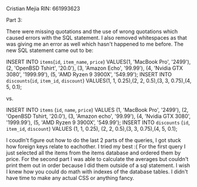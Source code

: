 Cristian Mejia    RIN: 661993623

Part 3:

There were missing quotations and the use of wrong quotations which caused
errors with the SQL statement. I also removed whitespaces as that was giving
me an error as well which hasn't happened to me before. The new SQL statement 
came out to be:

INSERT INTO `items`(`id`, `item_name`, `price`)
VALUES(1, 'MacBook Pro', '2499'),(2, 'OpenBSD Tshirt', '20.0'),
(3, 'Amazon Echo', '99.99'),
(4, 'Nvidia GTX 3080', '1999.99'),
(5, 'AMD Ryzen 9 3900X', '549.99');
INSERT INTO `discounts`(`id`, `item_id`, `discount`)
VALUES(1, 1, 0.25),(2, 2, 0.5),(3, 3, 0.75),(4, 5, 0.1);

vs. 

INSERT INTO `items` (`id`, `name`, `price`) 
VALUES (1, 'MacBook Pro', '2499'), 
(2, 'OpenBSD Tshirt, '20.0'),
(3, 'Amazon echo', '99.99'),
(4, 'Nvidia GTX 3080', '1999.99'),
(5, 'AMD Ryzen 9 3900X’, '549.99');
INSERT INTO `discounts` (`id`, `item_id`, `discount`) 
VALUES (1, 1, 0.25), (2, 2, 0.5),(3, 3, 0.75),(4, 5, 0.1);

I coudln't figure out how to do the last 2 parts of the queries, I got stuck
how foreign keys relate to eachother. I tried my best :( For the first query
I just selected all the items from the items database and ordered them by price.
For the second part I was able to calculate the averages but couldn't print them
out in order because I did them outside of a sql statement. I wish I knew how you
could do math with indexes of the database tables. I didn't have time to make any
actual CSS or anything fancy.
